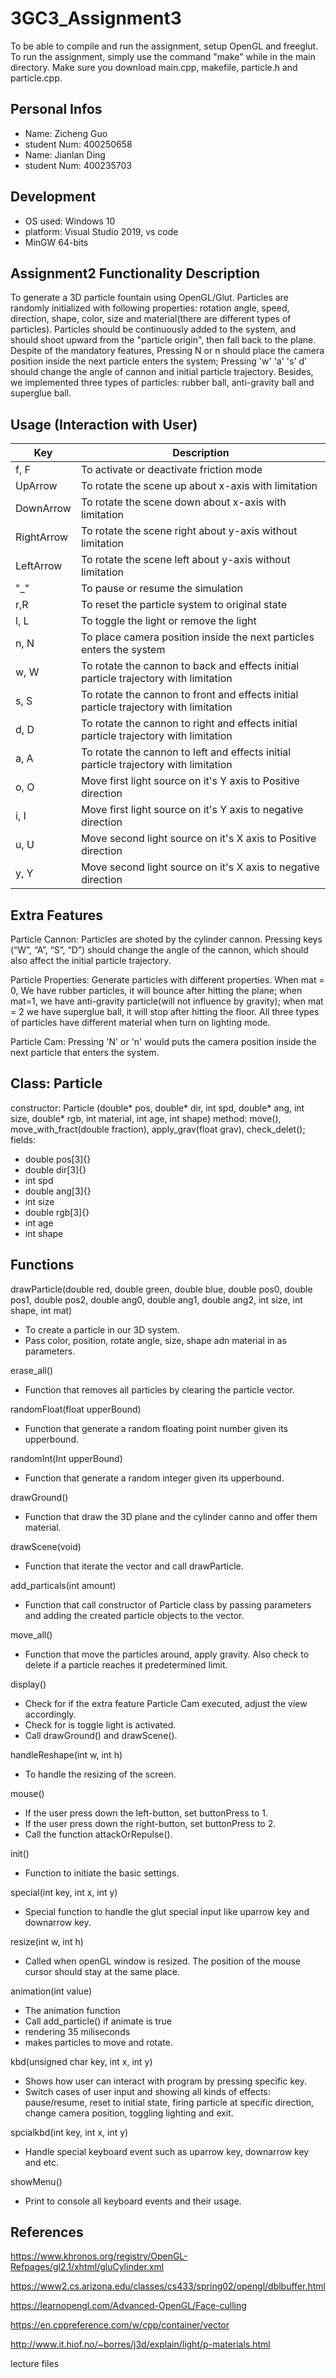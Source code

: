 # 3GC3_Assignment3
 
 To be able to compile and run the assignment, setup OpenGL and freeglut. To run the assignment, simply use the command "make" while in the main directory. Make sure you download main.cpp, makefile, particle.h and particle.cpp.

## Personal Infos
- Name: Zicheng Guo
- student Num: 400250658
- Name: Jianlan Ding
- student Num: 400235703


## Development
- OS used: Windows 10
- platform: Visual Studio 2019, vs code
- MinGW 64-bits

## Assignment2 Functionality Description
To generate a 3D particle fountain using OpenGL/Glut. Particles are randomly initialized with following properties: rotation angle, speed, direction, shape, color, size and material(there are different types of particles). Particles should be continuously added to the system, and should shoot upward from the "particle origin", then fall back to the plane. Despite of the mandatory features, Pressing N or n should place the camera position inside the next particle enters the system; Pressing 'w' 'a' 's' d' should change the angle of cannon and initial particle trajectory. Besides, we implemented three types of particles: rubber ball, anti-gravity ball and superglue ball. 

 
## Usage (Interaction with User)
| Key  | Description  |
|---|---|
| f, F  | To activate or deactivate friction mode |
| UpArrow  | To rotate the scene up about x-axis with limitation|
| DownArrow  | To rotate the scene down about x-axis with limitation|
| RightArrow  | To rotate the scene right about y-axis without limitation|
| LeftArrow  | To rotate the scene left about y-axis without limitation|
| "_"  | To pause or resume the simulation  |
| r,R  | To reset the particle system to original state |
| l, L  | To toggle the light or remove the light |
| n, N | To place camera position inside the next particles enters the system |
| w, W  | To rotate the cannon to back and effects initial particle trajectory with limitation|
| s, S  | To rotate the cannon to front and effects initial particle trajectory with limitation|
| d, D  | To rotate the cannon to right and effects initial particle trajectory with limitation|
| a, A  | To rotate the cannon to left and effects initial particle trajectory with limitation|
| o, O  | Move first light source on it's Y axis to Positive direction |
| i, I  | Move first light source on it's Y axis to negative direction |
| u, U  | Move second light source on it's X axis to Positive direction |
| y, Y  | Move second light source on it's X axis to negative direction |
## Extra Features
Particle Cannon: Particles are shoted by the cylinder cannon. Pressing keys (“W”, “A”, “S”, “D”) should 
change the angle of the cannon, which should also affect the initial particle trajectory. 

Particle Properties: Generate particles with different properties. When mat = 0, We have rubber particles, 
it will bounce after hitting the plane; when mat=1, we have anti-gravity particle(will not influence by gravity); 
when mat = 2 we have superglue ball, it will stop after hitting the floor. All three types of particles have different material when turn on lighting mode.

Particle Cam: Pressing 'N' or 'n' would puts the camera position inside the next particle that enters the system. 

## Class: Particle
constructor: Particle (double* pos, double* dir, int spd, double* ang, int size, double* rgb, int material, int age, int shape)
method: move(), move_with_fract(double fraction), apply_grav(float grav), check_delet();
fields: 
- double pos[3]{}
- double dir[3]{}
-  int spd
-  double ang[3]{}
-  int size
-  double rgb[3]{}
-  int age
-  int shape

## Functions
drawParticle(double red, double green, double blue, double pos0, double pos1,
    double pos2, double ang0, double ang1, double ang2, int size, int shape, int mat)
 - To create a particle in our 3D system.
 - Pass color, position, rotate angle, size, shape adn material in as parameters.

erase_all()
- Function that removes all particles by clearing the particle vector. 

randomFloat(float upperBound)
- Function that generate a random floating point number given its upperbound.

randomInt(Int upperBound)
- Function that generate a random integer given its upperbound.

drawGround()
- Function that draw the 3D plane and the cylinder canno and offer them material.

drawScene(void)
- Function that iterate the vector and call drawParticle.

add_particals(int amount)
- Function that call constructor of Particle class by passing parameters and adding the created particle objects to the vector. 

move_all()
- Function that move the particles around, apply gravity. Also check to delete if a particle reaches it predetermined limit.

display()
 - Check for if the extra feature Particle Cam executed, adjust the view accordingly.
 - Check for is toggle light is activated.
 - Call drawGround() and drawScene().

 handleReshape(int w, int h)
- To handle the resizing of the screen.

mouse()
- If the user press down the left-button, set buttonPress to 1.
- If the user press down the right-button, set buttonPress to 2.
- Call the function attackOrRepulse().
 

init()
- Function to initiate the basic settings.

special(int key, int x, int y)
- Special function to handle the glut special input like uparrow key and downarrow key.

resize(int w, int h)
- Called when openGL window is resized. The position of the mouse cursor should stay at the same place.

animation(int value)
- The animation function
- Call add_particle() if animate is true
- rendering 35 miliseconds
- makes particles to move and rotate.


kbd(unsigned char key, int x, int y)
- Shows how user can interact with program  by pressing specific key.
- Switch cases of user input and showing all kinds of effects: pause/resume, reset to initial state, firing particle at specific direction, change camera position, toggling lighting and exit. 

spcialkbd(int key, int x, int y)
- Handle special keyboard event such as uparrow key, downarrow key and etc.

showMenu()
- Print to console all keyboard events and their usage.

## References

https://www.khronos.org/registry/OpenGL-Refpages/gl2.1/xhtml/gluCylinder.xml
 
https://www2.cs.arizona.edu/classes/cs433/spring02/opengl/dblbuffer.html
 
https://learnopengl.com/Advanced-OpenGL/Face-culling
 
https://en.cppreference.com/w/cpp/container/vector
 
http://www.it.hiof.no/~borres/j3d/explain/light/p-materials.html
 

lecture files
 
 

 
